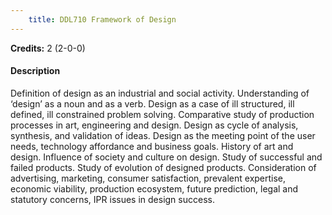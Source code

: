 ```yaml
---
    title: DDL710 Framework of Design
---
```

**Credits:** 2 (2-0-0)



#### Description 
Definition of design as an industrial and social activity. Understanding of ‘design’ as a noun and as a verb. Design as a case of ill structured, ill defined, ill constrained problem solving. Comparative study of production processes in art, engineering and design. Design as cycle of analysis, synthesis, and validation of ideas. Design as the meeting point of the user needs, technology affordance and business goals. History of art and design. Influence of society and culture on design. Study of successful and failed products. Study of evolution of designed products. Consideration of advertising, marketing, consumer satisfaction, prevalent expertise, economic viability, production ecosystem, future prediction, legal and statutory concerns, IPR issues in design success.